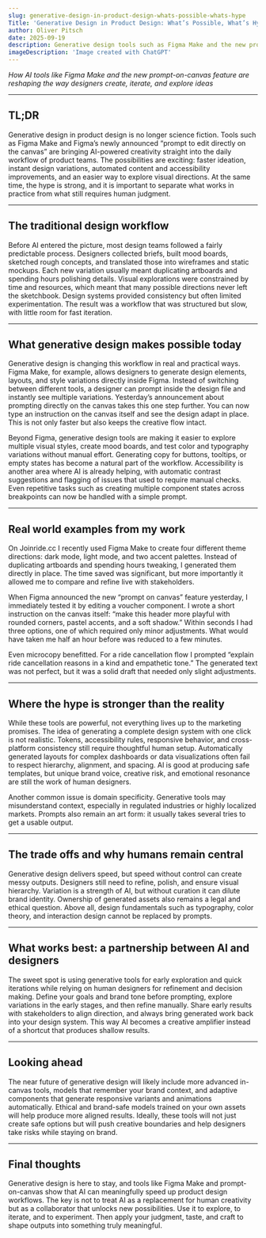 ```yaml
---
slug: generative-design-in-product-design-whats-possible-whats-hype
Title: 'Generative Design in Product Design: What’s Possible, What’s Hype'
author: Oliver Pitsch
date: 2025-09-19
description: Generative design tools such as Figma Make and the new prompt-on-canvas feature are changing how product designers work. In this article we explore what is already possible, what remains hype, and how designers can use generative tools as creative partners without losing control or brand identity.
imageDescription: 'Image created with ChatGPT'
---
```


_How AI tools like Figma Make and the new prompt-on-canvas feature are reshaping the way designers create, iterate, and explore ideas_

---

## TL;DR

Generative design in product design is no longer science fiction. Tools such as Figma Make and Figma’s newly announced “prompt to edit directly on the canvas” are bringing AI-powered creativity straight into the daily workflow of product teams. The possibilities are exciting: faster ideation, instant design variations, automated content and accessibility improvements, and an easier way to explore visual directions. At the same time, the hype is strong, and it is important to separate what works in practice from what still requires human judgment.

---

## The traditional design workflow

Before AI entered the picture, most design teams followed a fairly predictable process. Designers collected briefs, built mood boards, sketched rough concepts, and translated those into wireframes and static mockups. Each new variation usually meant duplicating artboards and spending hours polishing details. Visual explorations were constrained by time and resources, which meant that many possible directions never left the sketchbook. Design systems provided consistency but often limited experimentation. The result was a workflow that was structured but slow, with little room for fast iteration.

---

## What generative design makes possible today

Generative design is changing this workflow in real and practical ways. Figma Make, for example, allows designers to generate design elements, layouts, and style variations directly inside Figma. Instead of switching between different tools, a designer can prompt inside the design file and instantly see multiple variations. Yesterday’s announcement about prompting directly on the canvas takes this one step further. You can now type an instruction on the canvas itself and see the design adapt in place. This is not only faster but also keeps the creative flow intact.

Beyond Figma, generative design tools are making it easier to explore multiple visual styles, create mood boards, and test color and typography variations without manual effort. Generating copy for buttons, tooltips, or empty states has become a natural part of the workflow. Accessibility is another area where AI is already helping, with automatic contrast suggestions and flagging of issues that used to require manual checks. Even repetitive tasks such as creating multiple component states across breakpoints can now be handled with a simple prompt.

---

## Real world examples from my work

On Joinride.cc I recently used Figma Make to create four different theme directions: dark mode, light mode, and two accent palettes. Instead of duplicating artboards and spending hours tweaking, I generated them directly in place. The time saved was significant, but more importantly it allowed me to compare and refine live with stakeholders.

When Figma announced the new “prompt on canvas” feature yesterday, I immediately tested it by editing a voucher component. I wrote a short instruction on the canvas itself: “make this header more playful with rounded corners, pastel accents, and a soft shadow.” Within seconds I had three options, one of which required only minor adjustments. What would have taken me half an hour before was reduced to a few minutes.

Even microcopy benefitted. For a ride cancellation flow I prompted “explain ride cancellation reasons in a kind and empathetic tone.” The generated text was not perfect, but it was a solid draft that needed only slight adjustments.

---

## Where the hype is stronger than the reality

While these tools are powerful, not everything lives up to the marketing promises. The idea of generating a complete design system with one click is not realistic. Tokens, accessibility rules, responsive behavior, and cross-platform consistency still require thoughtful human setup. Automatically generated layouts for complex dashboards or data visualizations often fail to respect hierarchy, alignment, and spacing. AI is good at producing safe templates, but unique brand voice, creative risk, and emotional resonance are still the work of human designers.

Another common issue is domain specificity. Generative tools may misunderstand context, especially in regulated industries or highly localized markets. Prompts also remain an art form: it usually takes several tries to get a usable output.

---

## The trade offs and why humans remain central

Generative design delivers speed, but speed without control can create messy outputs. Designers still need to refine, polish, and ensure visual hierarchy. Variation is a strength of AI, but without curation it can dilute brand identity. Ownership of generated assets also remains a legal and ethical question. Above all, design fundamentals such as typography, color theory, and interaction design cannot be replaced by prompts.

---

## What works best: a partnership between AI and designers

The sweet spot is using generative tools for early exploration and quick iterations while relying on human designers for refinement and decision making. Define your goals and brand tone before prompting, explore variations in the early stages, and then refine manually. Share early results with stakeholders to align direction, and always bring generated work back into your design system. This way AI becomes a creative amplifier instead of a shortcut that produces shallow results.

---

## Looking ahead

The near future of generative design will likely include more advanced in-canvas tools, models that remember your brand context, and adaptive components that generate responsive variants and animations automatically. Ethical and brand-safe models trained on your own assets will help produce more aligned results. Ideally, these tools will not just create safe options but will push creative boundaries and help designers take risks while staying on brand.

---

## Final thoughts

Generative design is here to stay, and tools like Figma Make and prompt-on-canvas show that AI can meaningfully speed up product design workflows. The key is not to treat AI as a replacement for human creativity but as a collaborator that unlocks new possibilities. Use it to explore, to iterate, and to experiment. Then apply your judgment, taste, and craft to shape outputs into something truly meaningful.
